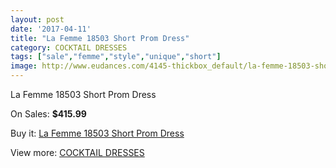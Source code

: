 ```yaml
---
layout: post
date: '2017-04-11'
title: "La Femme 18503 Short Prom Dress"
category: COCKTAIL DRESSES
tags: ["sale","femme","style","unique","short"]
image: http://www.eudances.com/4145-thickbox_default/la-femme-18503-short-prom-dress.jpg
---
```

La Femme 18503 Short Prom Dress

On Sales: **$415.99**
<a href="https://www.eudances.com/en/cocktail-dresses/1386-la-femme-18503-short-prom-dress.html"><amp-img layout="responsive" width="600" height="600" src="//www.eudances.com/4145-thickbox_default/la-femme-18503-short-prom-dress.jpg" alt="La Femme 18503 Short Prom Dress 0" /></a>
<a href="https://www.eudances.com/en/cocktail-dresses/1386-la-femme-18503-short-prom-dress.html"><amp-img layout="responsive" width="600" height="600" src="//www.eudances.com/4146-thickbox_default/la-femme-18503-short-prom-dress.jpg" alt="La Femme 18503 Short Prom Dress 1" /></a>

Buy it: [La Femme 18503 Short Prom Dress](https://www.eudances.com/en/cocktail-dresses/1386-la-femme-18503-short-prom-dress.html "La Femme 18503 Short Prom Dress")

View more: [COCKTAIL DRESSES](https://www.eudances.com/en/14-cocktail-dresses "COCKTAIL DRESSES")
